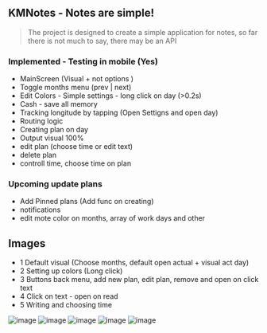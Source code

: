 ## KMNotes - Notes are simple!
> The project is designed to create a simple application for notes, so far there is not much to say, there may be an API

### Implemented - Testing in mobile (Yes)
- MainScreen (Visual + not options )
- Toggle months menu (prev | next)
- Edit Colors - Simple settings - long click on day (>0.2s)
- Cash - save all memory 
- Tracking longitude by tapping (Open Settigns and open day)
- Routing logic
- Creating plan on day
- Output visual 100%
- edit plan (choose time or edit text)
- delete plan
- controll time, choose time on plan 

### Upcoming update plans
- Add Pinned plans (Add func on creating)
- notifications
- edit mote color on months, array of work days and other


## Images 
- 1 Default visual (Choose months, default open actual + visual act day)
- 2 Setting up colors (Long click)
- 3 Buttons back menu, add new plan, edit plan, remove and open on click text
- 4 Click on text - open on read 
- 5 Writing and choosing time

![image](https://github.com/user-attachments/assets/aa53a13c-9b02-4fdf-b4dd-ef46a246a73b)
![image](https://github.com/user-attachments/assets/e631e12c-d7d2-4f5c-9557-5a732e72fc8b)
![image](https://github.com/user-attachments/assets/d9e8b5cd-42b3-47f2-a2a9-9a4c990e1a7b)
![image](https://github.com/user-attachments/assets/0c231c9c-bb98-4edb-8f5b-7853b0f0a28b)
![image](https://github.com/user-attachments/assets/f08516a3-8a7f-496f-bcf5-f58907480e11)



